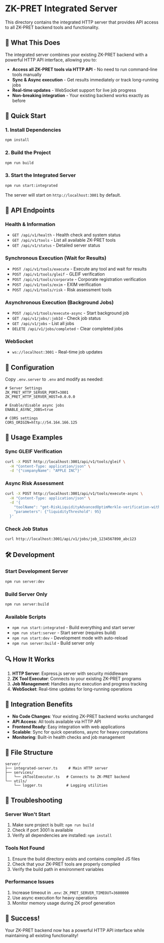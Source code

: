# ZK-PRET Integrated Server

This directory contains the integrated HTTP server that provides API access to all ZK-PRET backend tools and functionality.

## 🎯 What This Does

The integrated server combines your existing ZK-PRET backend with a powerful HTTP API interface, allowing you to:

- **Access all ZK-PRET tools via HTTP API** - No need to run command-line tools manually
- **Sync & Async execution** - Get results immediately or track long-running jobs
- **Real-time updates** - WebSocket support for live job progress
- **Non-breaking integration** - Your existing backend works exactly as before

## 🚀 Quick Start

### 1. Install Dependencies
```bash
npm install
```

### 2. Build the Project
```bash
npm run build
```

### 3. Start the Integrated Server
```bash
npm run start:integrated
```

The server will start on `http://localhost:3001` by default.

## 📡 API Endpoints

### Health & Information
- `GET /api/v1/health` - Health check and system status
- `GET /api/v1/tools` - List all available ZK-PRET tools
- `GET /api/v1/status` - Detailed server status

### Synchronous Execution (Wait for Results)
- `POST /api/v1/tools/execute` - Execute any tool and wait for results
- `POST /api/v1/tools/gleif` - GLEIF verification
- `POST /api/v1/tools/corporate` - Corporate registration verification  
- `POST /api/v1/tools/exim` - EXIM verification
- `POST /api/v1/tools/risk` - Risk assessment tools

### Asynchronous Execution (Background Jobs)
- `POST /api/v1/tools/execute-async` - Start background job
- `GET /api/v1/jobs/:jobId` - Check job status
- `GET /api/v1/jobs` - List all jobs
- `DELETE /api/v1/jobs/completed` - Clear completed jobs

### WebSocket
- `ws://localhost:3001` - Real-time job updates

## 🔧 Configuration

Copy `.env.server` to `.env` and modify as needed:

```env
# Server Settings
ZK_PRET_HTTP_SERVER_PORT=3001
ZK_PRET_HTTP_SERVER_HOST=0.0.0.0

# Enable/disable async jobs
ENABLE_ASYNC_JOBS=true

# CORS settings
CORS_ORIGIN=http://54.164.166.125
```

## 📝 Usage Examples

### Sync GLEIF Verification
```bash
curl -X POST http://localhost:3001/api/v1/tools/gleif \
  -H "Content-Type: application/json" \
  -d '{"companyName": "APPLE INC"}'
```

### Async Risk Assessment
```bash
curl -X POST http://localhost:3001/api/v1/tools/execute-async \
  -H "Content-Type: application/json" \
  -d '{
    "toolName": "get-RiskLiquidityAdvancedOptimMerkle-verification-with-sign",
    "parameters": {"liquidityThreshold": 95}
  }'
```

### Check Job Status
```bash
curl http://localhost:3001/api/v1/jobs/job_1234567890_abc123
```

## 🛠 Development

### Start Development Server
```bash
npm run server:dev
```

### Build Server Only
```bash
npm run server:build
```

### Available Scripts
- `npm run start:integrated` - Build everything and start server
- `npm run start:server` - Start server (requires build)
- `npm run start:dev` - Development mode with auto-reload
- `npm run server:build` - Build server only

## 🔍 How It Works

1. **HTTP Server**: Express.js server with security middleware
2. **ZK Tool Executor**: Connects to your existing ZK-PRET programs
3. **Job Management**: Handles async execution and progress tracking
4. **WebSocket**: Real-time updates for long-running operations

## 🎯 Integration Benefits

- **No Code Changes**: Your existing ZK-PRET backend works unchanged
- **API Access**: All tools available via HTTP API
- **Frontend Ready**: Easy integration with web applications
- **Scalable**: Sync for quick operations, async for heavy computations
- **Monitoring**: Built-in health checks and job management

## 📁 File Structure

```
server/
├── integrated-server.ts     # Main HTTP server
├── services/
│   └── zkToolExecutor.ts   # Connects to ZK-PRET backend
└── utils/
    └── logger.ts           # Logging utilities
```

## 🐛 Troubleshooting

### Server Won't Start
1. Make sure project is built: `npm run build`
2. Check if port 3001 is available
3. Verify all dependencies are installed: `npm install`

### Tools Not Found
1. Ensure the build directory exists and contains compiled JS files
2. Check that your ZK-PRET tools are properly compiled
3. Verify the build path in environment variables

### Performance Issues
1. Increase timeout in `.env`: `ZK_PRET_SERVER_TIMEOUT=3600000`
2. Use async execution for heavy operations
3. Monitor memory usage during ZK proof generation

## 🎉 Success!

Your ZK-PRET backend now has a powerful HTTP API interface while maintaining all existing functionality!